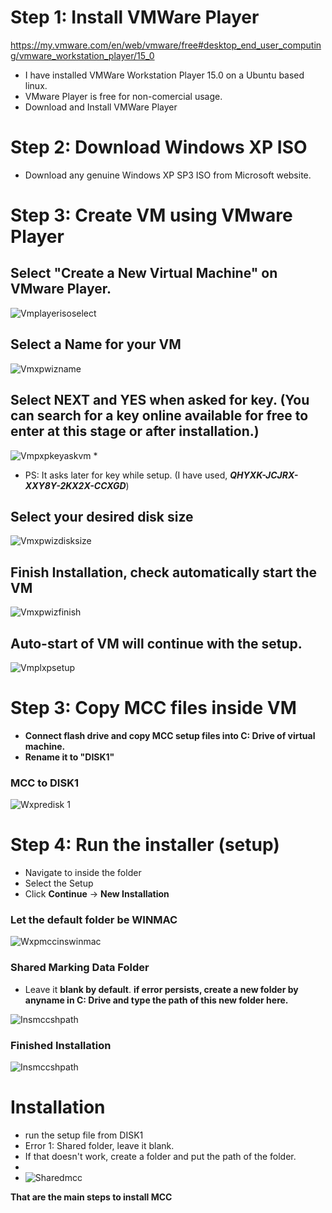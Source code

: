 <!-- TITLE: VM MCC -->
<!-- SUBTITLE: How to install MCC app on VM of Windows XP SP3 -->

# Step 1: Install VMWare Player
https://my.vmware.com/en/web/vmware/free#desktop_end_user_computing/vmware_workstation_player/15_0

* I have installed VMWare Workstation Player 15.0 on a Ubuntu based linux.
* VMware Player is free for non-comercial usage.
* Download and Install VMWare Player

# Step 2: Download Windows XP ISO
* Download any genuine Windows XP SP3 ISO from Microsoft website.


# Step 3: Create VM using VMware Player
## Select "**Create a New Virtual Machine**" on VMware Player.
![Vmplayerisoselect](/uploads/vmplayerisoselect.png "Vmplayerisoselect")

## **Select a Name for your VM**
![Vmxpwizname](/uploads/vmxpwizname.png "Vmxpwizname")
 
## **Select NEXT and YES when asked for key. (You can search for a key online available for free to enter at this stage or after installation.)**
![Vmpxpkeyaskvm](/uploads/vmpxpkeyaskvm.png "Vmpxpkeyaskvm")
* 
* PS: It asks later for key while setup. (I have used, ***QHYXK-JCJRX-XXY8Y-2KX2X-CCXGD***)

## **Select your desired disk size** 
![Vmxpwizdisksize](/uploads/vmxpwizdisksize.png "Vmxpwizdisksize")

## **Finish Installation, check automatically start the VM**
![Vmxpwizfinish](/uploads/vmxpwizfinish.png "Vmxpwizfinish")
 
## Auto-start of VM will continue with the setup.
![Vmplxpsetup](/uploads/vmplxpsetup.png "Vmplxpsetup")
 
 
# Step 3: Copy MCC files inside VM
* **Connect flash drive and copy MCC setup files into C: Drive of virtual machine.**
* **Rename it to "DISK1"**

### MCC to DISK1
![Wxpredisk 1](/uploads/wxpredisk-1.png "Wxpredisk 1")

# Step 4: Run the installer (setup)
* Navigate to inside the folder
* Select the Setup
* Click **Continue** -> **New Installation**

### Let the default folder be WINMAC
![Wxpmccinswinmac](/uploads/wxpmccinswinmac.png "Wxpmccinswinmac")

### Shared Marking Data Folder

* Leave it **blank by default**. **if error persists, create a new folder by anyname in C: Drive and type the path of this new folder here.**

![Insmccshpath](/uploads/byzantium/insmccshpath.png "Insmccshpath")

### Finished Installation
![Insmccshpath](/uploads/byzantium/talled.png "Insmccshpath")

# Installation
* run the setup file from DISK1
* Error 1: Shared folder, leave it blank.
* If that doesn't work, create a folder and put the path of the folder.
* 
* ![Sharedmcc](/uploads/sharedmcc.png "Sharedmcc")

**That are the main steps to install MCC**
